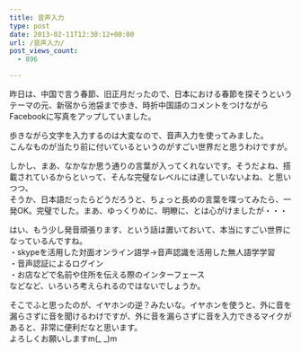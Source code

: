 ```yaml
---
title: 音声入力
type: post
date: 2013-02-11T12:30:12+00:00
url: /音声入力/
post_views_count:
  - 896

---
```

昨日は、中国で言う春節、旧正月だったので、日本における春節を探そうというテーマの元、新宿から池袋まで歩き、時折中国語のコメントをつけながらFacebookに写真をアップしていました。

歩きながら文字を入力するのは大変なので、音声入力を使ってみました。  
こんなものが当たり前に付いているというのがすごい世界だと思うわけですが。

しかし、まあ、なかなか思う通りの言葉が入ってくれないです。そうだよね、搭載されているからといって、そんな完璧なレベルには達していないよね、と思いつつ、  
そうか、日本語だったらどうだろうと、ちょっと長めの言葉を喋ってみたら、一発OK。完璧でした。まあ、ゆっくりめに、明瞭に、とは心がけましたが・・・

はい、もう少し発音頑張ります、という話は置いておいて、本当にすごい世界になっているんですね。  
・skypeを活用した対面オンライン語学→音声認識を活用した無人語学学習  
・音声認証によるログイン  
・お店などで名前や住所を伝える際のインターフェース  
などなど、いろいろ考えられるのではないでしょうか。

そこでふと思ったのが、イヤホンの逆？みたいな。イヤホンを使うと、外に音を漏らさずに音を聞けるわけですが、外に音を漏らさずに音を入力できるマイクがあると、非常に便利だなと思います。  
よろしくお願いしますm(_ _)m